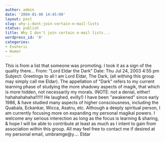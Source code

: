 ```yaml
---
author: admin
date: '2004-01-06 14:45:00'
layout: post
slug: why-i-dont-join-certain-e-mail-lists
status: publish
title: Why I don't join certain e-mail lists...
wordpress_id: '8'
categories:
- Esoteric
- Humor
---
```


This is from a list that someone was promoting. I took it as a sign of
the quality there... From: "Lord Eldar the Dark" Date: Thu Jul 24, 2003
4:55 pm Subject: Greetings to all I am Lord Eldar, The Dark, (all
withing this group may simply call me Eldar). The appellation of "Dark"
refers to my current learning phase of studying the more shadowy aspects
of magik, that which is more hidden, not necessarily my morals. (NOTE:
not a denial, either! hahahahahaha!!!!!! He laughed, evilly!) I have
been "awakened" since early 1986, & have studied many aspects of higher
consciousness, including the Quabala, Eckankar, Wicca, Asatru, etc.
Although a deeply spiritual person, I am currently focusing more on
expanding my personal magikal powers. I welcome any serious interection
as long as the focus is learning & sharing, & hope I will be able to
contribute at least as much as I intent to gain from association within
this group. All may feel free to contact me if desired at my personal
email, umbramge@y.... Eldar
